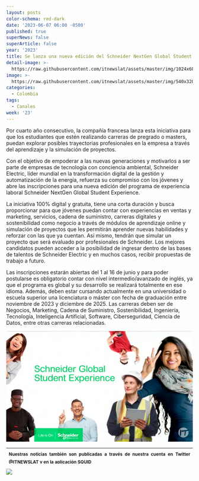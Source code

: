```yaml
---
layout: posts
color-schema: red-dark
date: '2023-06-07 06:00 -0500'
published: true
superNews: false
superArticle: false
year: '2023'
title: Se lanza una nueva edición del Schneider NextGen Global Student Experience
detail-image: >-
  https://raw.githubusercontent.com/itnewslat/assets/master/img/1024x680/Schneider-student-g.jpg
image: >-
  https://raw.githubusercontent.com/itnewslat/assets/master/img/540x320/Schneider-student-p.jpg
categories:
  - Colombia
tags:
  - Canales
week: '23'
---
```

Por cuarto año consecutivo, la compañía francesa lanza esta iniciativa para que los estudiantes que estén realizando carreras de pregrado o masters, puedan explorar posibles trayectorias profesionales en la empresa a través del aprendizaje y la simulación de proyectos.
 
Con el objetivo de empoderar a las nuevas generaciones y motivarlos a ser parte de empresas de tecnología con conciencia ambiental, Schneider Electric, líder mundial en la transformación digital de la gestión y automatización de la energía, refuerza su compromiso con los jóvenes y abre las inscripciones para una nueva edición del programa de experiencia laboral Schneider NextGen Global Student Experience.
 
La iniciativa 100% digital y gratuita, tiene una corta duración y busca proporcionar para que jóvenes puedan contar con experiencias en ventas y marketing, servicios, cadena de suministro, carreras digitales y sostenibilidad como negocio a través de módulos de aprendizaje online y simulación de proyectos que les permitirán aprender nuevas habilidades y reforzar con las que ya cuentan. Así mismo, tendrán que simular un proyecto que será evaluado por profesionales de Schneider. Los mejores candidatos pueden acceder a la posibilidad de ingresar dentro de las bases de talentos de Schneider Electric y en muchos casos, recibir propuestas de trabajo a futuro.
 
Las inscripciones estarán abiertas del 1 al 16 de junio y para poder postularse es obligatorio contar con nivel intermedio/avanzado de inglés, ya que el programa es global y su desarrollo se realizará totalmente en ese idioma. Además, deben estar cursando actualmente en una universidad o escuela superior una licenciatura o máster con fecha de graduación entre noviembre de 2023 y diciembre de 2025. Las carreras deben ser de Negocios, Marketing, Cadena de Suministro, Sostenibilidad, Ingeniería, Tecnología, Inteligencia Artificial, Software, Ciberseguridad, Ciencia de Datos, entre otras carreras relacionadas.

![](https://raw.githubusercontent.com/itnewslat/assets/master/img/540x320/Schneider-student-p.jpg)

<table style="height: 42px;" width="569">
<tbody>
<tr>
<td style="text-align: justify;"><sub><strong>Nuestras noticias también son publicadas a través de nuestra cuenta en Twitter <a href="https://twitter.com/itnewslat?lang=es">@ITNEWSLAT</a> y en la aplicación <a href="https://squidapp.co/en/">SQUID</a></strong></sub></td>
</tr>
</tbody>
</table>
<img src="https://tracker.metricool.com/c3po.jpg?hash=56f88a41e39ab42c063cc51676587a04"/>